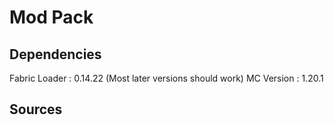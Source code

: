 # Mod Pack
## Dependencies
Fabric Loader : 0.14.22 (Most later versions should work)
MC Version : 1.20.1
## Sources
